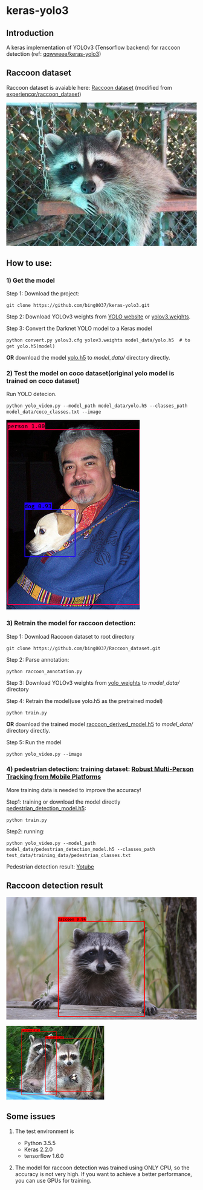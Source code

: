 # keras-yolo3

## Introduction

A keras implementation of YOLOv3 (Tensorflow backend) for raccoon detection (ref: [qqwweee/keras-yolo3](https://github.com/qqwweee/keras-yolo3))


## Raccoon dataset

Raccoon dataset is avaiable here: [Raccoon dataset](https://github.com/bing0037/Raccoon_dataset) (modified from [experiencor/raccoon_dataset](https://github.com/experiencor/raccoon_dataset))

![Raccoon](pictures/raccoon-28.jpg)

## How to use:

### 1) Get the model

Step 1: Download the project:
```
git clone https://github.com/bing0037/keras-yolo3.git
```

Step 2: Download YOLOv3 weights from [YOLO website](http://pjreddie.com/darknet/yolo/) or [yolov3.weights](https://drive.google.com/uc?id=1owAyOwfpwxpbs0BLWPkwT0srRUTpFHIn&export=download).

Step 3: Convert the Darknet YOLO model to a Keras model 
```
python convert.py yolov3.cfg yolov3.weights model_data/yolo.h5	# to get yolo.h5(model)
```

**OR** download the model [yolo.h5](https://drive.google.com/uc?export=download&confirm=8R0l&id=1Dd-uUhhXvosXiIIZM8tiXoZyENJxIY4u) to *model_data/* directory directly.

### 2) Test the model on coco dataset(original yolo model is trained on coco dataset)
Run YOLO detecion.
```
python yolo_video.py --model_path model_data/yolo.h5 --classes_path model_data/coco_classes.txt --image
```

![Raccoon](pictures/coco_1.png)

### 3) Retrain the model for raccoon detection:
Step 1: Download Raccoon dataset to root directory
```
git clone https://github.com/bing0037/Raccoon_dataset.git
```
Step 2: Parse annotation:
```
python raccoon_annotation.py
```
Step 3: Download YOLOv3 weights from [yolo_weights](https://drive.google.com/uc?export=download&confirm=-b_7&id=1HlydiovCtnUJabQvZIbx77v6sE4OXrac) to *model_data/* directory

Step 4: Retrain the model(use yolo.h5 as the pretrained model) 
```
python train.py
```

**OR** download the trained model [raccoon_derived_model.h5](https://drive.google.com/uc?export=download&confirm=6pCi&id=1mdSiioui7H8pskBCMrE08jo-0saIf-y-) to *model_data/* directory directly.

Step 5: Run the model
```
python yolo_video.py --image
```

### 4) pedestrian detection: training dataset: [Robust Multi-Person Tracking from Mobile Platforms](https://data.vision.ee.ethz.ch/cvl/aess/dataset/)

More training data is needed to improve the accuracy!

Step1: training or download the model directly [pedestrian_detection_model.h5](https://drive.google.com/file/d/1scu2PQeEnTvvIIZw9IYZHaVLFMhnbHqm/view?usp=sharing):
```
python train.py
```
Step2: running:
```
python yolo_video.py --model_path model_data/pedestrian_detection_model.h5 --classes_path test_data/training_data/pedestrian_classes.txt
```

Pedestrian detection result: [Yotube](https://youtu.be/yxeetjk22K0)

## Raccoon detection result

![Raccoon](pictures/raccoon_detection_1.png)

![Raccoon](pictures/raccoon_detection_2.png)


## Some issues

1. The test environment is
    - Python 3.5.5
    - Keras 2.2.0
    - tensorflow 1.6.0

2. The model for raccoon detection was trained using ONLY CPU, so the accuracy is not very high. If you want to achieve a better performance, you can use GPUs for training.
